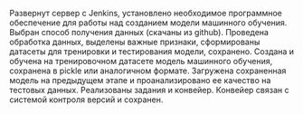 Развернут сервер с Jenkins, установлено необходимое программное обеспечение для работы над созданием модели машинного обучения.
Выбран способ получения данных (скачаны из github).
Проведена обработка данных, выделены важные признаки, сформированы датасеты для тренировки и тестирования модели, сохранено.
Создана и обучена на тренировочном датасете модель машинного обучения, сохранена в pickle или аналогичном формате.
Загружена сохраненная модель на предыдущем этапе и проанализировано ее качество на тестовых данных.
Реализованы задания и конвейер. Конвейер связан с системой контроля версий и сохранен.
